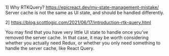 1] Why RTKQuery?
https://epicreact.dev/my-state-management-mistake/
Server cache is not the same as UI state, and should be handled differently.

2] https://blog.scottlogic.com/2021/06/17/introduction-rtk-query.html

You may find that you have very little UI state to handle once you’ve removed the server cache. In that case, it may be worth considering whether you actually need Redux, or whether you only need something to handle the server cache, like React Query.

